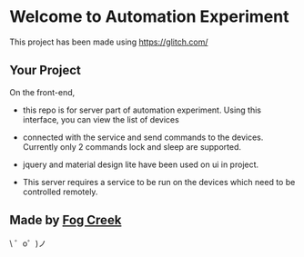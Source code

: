 Welcome to Automation Experiment
=========================

This project has been made using https://glitch.com/

Your Project
------------

On the front-end,
- this repo is for server part of automation experiment. Using this interface, you can view the list of devices 
- connected with the service and send commands to the devices. Currently only 2 commands lock and sleep are supported.
- jquery and material design lite have been used on ui in project.


- This server requires a service to be run on the devices which need to be controlled remotely.


Made by [Fog Creek](https://fogcreek.com/)
-------------------

\ ゜o゜)ノ
